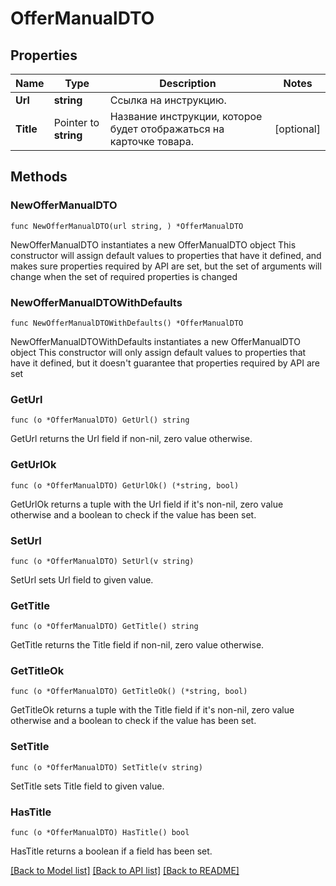 # OfferManualDTO

## Properties

Name | Type | Description | Notes
------------ | ------------- | ------------- | -------------
**Url** | **string** | Ссылка на инструкцию. | 
**Title** | Pointer to **string** | Название инструкции, которое будет отображаться на карточке товара.  | [optional] 

## Methods

### NewOfferManualDTO

`func NewOfferManualDTO(url string, ) *OfferManualDTO`

NewOfferManualDTO instantiates a new OfferManualDTO object
This constructor will assign default values to properties that have it defined,
and makes sure properties required by API are set, but the set of arguments
will change when the set of required properties is changed

### NewOfferManualDTOWithDefaults

`func NewOfferManualDTOWithDefaults() *OfferManualDTO`

NewOfferManualDTOWithDefaults instantiates a new OfferManualDTO object
This constructor will only assign default values to properties that have it defined,
but it doesn't guarantee that properties required by API are set

### GetUrl

`func (o *OfferManualDTO) GetUrl() string`

GetUrl returns the Url field if non-nil, zero value otherwise.

### GetUrlOk

`func (o *OfferManualDTO) GetUrlOk() (*string, bool)`

GetUrlOk returns a tuple with the Url field if it's non-nil, zero value otherwise
and a boolean to check if the value has been set.

### SetUrl

`func (o *OfferManualDTO) SetUrl(v string)`

SetUrl sets Url field to given value.


### GetTitle

`func (o *OfferManualDTO) GetTitle() string`

GetTitle returns the Title field if non-nil, zero value otherwise.

### GetTitleOk

`func (o *OfferManualDTO) GetTitleOk() (*string, bool)`

GetTitleOk returns a tuple with the Title field if it's non-nil, zero value otherwise
and a boolean to check if the value has been set.

### SetTitle

`func (o *OfferManualDTO) SetTitle(v string)`

SetTitle sets Title field to given value.

### HasTitle

`func (o *OfferManualDTO) HasTitle() bool`

HasTitle returns a boolean if a field has been set.


[[Back to Model list]](../README.md#documentation-for-models) [[Back to API list]](../README.md#documentation-for-api-endpoints) [[Back to README]](../README.md)


